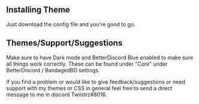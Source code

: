 ## Installing Theme

Just download the config file and you're good to go.

## Themes/Support/Suggestions

Make sure to have Dark mode and BetterDiscord Blue enabled to make sure all things work correctly. These can be found under "Core" under BetterDiscord / BandagedBD settings.

If you find a problem or would like to give feedback/suggestions or need support with my themes or CSS in general feel free to send a direct message to me in discord Twiistrz#8016.
